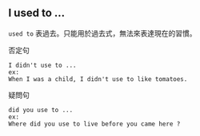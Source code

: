 ## I used to ...

`used to` 表過去。只能用於過去式，無法來表達現在的習慣。

否定句

```
I didn't use to ...
ex:
When I was a child, I didn't use to like tomatoes.
```

疑問句

```
did you use to ...
ex:
Where did you use to live before you came here ?
```
